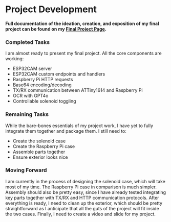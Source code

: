# Project Development

<b> Full documentation of the ideation, creation, and exposition of my final project can be found on my <a href="https://fabacademy.org/2024/labs/charlotte/students/richard-shan/lessons/final/">**Final Project Page**</a>. </b>

### Completed Tasks

I am almost ready to present my final project. All the core components are working:

 - ESP32CAM server
 - ESP32CAM custom endpoints and handlers
 - Raspberry Pi HTTP requests
 - Base64 encoding/decoding
 - TX/RX communication between ATTiny1614 and Raspberry Pi
 - OCR with GPT4o
 - Controllable solenoid toggling

### Remaining Tasks

While the bare-bones essentials of my project work, I have yet to fully integrate them together and package them. I still need to:

 - Create the solenoid case
 - Create the Raspberry Pi case
 - Assemble parts together
 - Ensure exterior looks nice

### Moving Forward

I am currently in the process of designing the solenoid case, which will take most of my time. The Raspberry Pi case in comparison is much simpler. Assembly should also be pretty easy, since I have already tested integrating key parts together with TX/RX and HTTP communication protocols. After everything is ready, I need to clean up the exterior, which should be pretty straightforward as I anticipate that all the guts of the project will fit inside the two cases. Finally, I need to create a video and slide for my project.